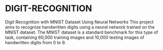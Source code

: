# DIGIT-RECOGNITION
Digit Recognition with MNIST Dataset Using Neural Networks This project aims to recognize handwritten digits using a neural network trained on the MNIST dataset. The MNIST dataset is a standard benchmark for this type of task, containing 60,000 training images and 10,000 testing images of handwritten digits from 0 to 9.

